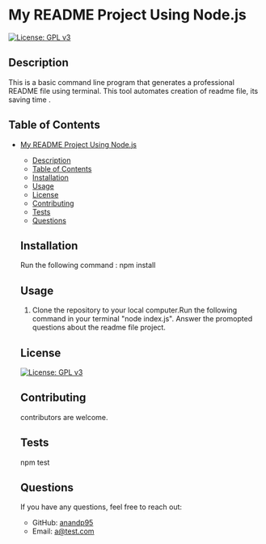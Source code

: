 # My README Project Using Node.js

  [![License: GPL v3](https://img.shields.io/badge/License-GPLv3-blue.svg)](https://www.gnu.org/licenses/gpl-3.0)

  ## Description
  
  This is a basic command line program that generates a professional README file using terminal. This tool automates creation of readme file, its saving time .
  
  ## Table of Contents
  
- [My README Project Using Node.js](#my-readme-project-using-nodejs)
  - [Description](#description)
  - [Table of Contents](#table-of-contents)
  - [Installation](#installation)
  - [Usage](#usage)
  - [License](#license)
  - [Contributing](#contributing)
  - [Tests](#tests)
  - [Questions](#questions)
  
  ## Installation
  
  Run the following command : npm install
  
  ## Usage
  
  1. Clone the repository to your local computer.Run the following command in your terminal  "node index.js". Answer the promopted questions about the readme file project.    
  
  ## License
  
  [![License: GPL v3](https://img.shields.io/badge/License-GPLv3-blue.svg)](https://www.gnu.org/licenses/gpl-3.0)
  
  ## Contributing
  
  contributors are welcome.
  
  ## Tests
  
  npm test
  
  ## Questions
  
  If you have any questions, feel free to reach out:
  
  - GitHub: [anandp95](https://github.com/anandp95)
  - Email: [a@test.com](mailto:a@test.com)
  